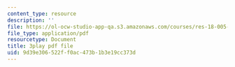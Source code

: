 ```yaml
---
content_type: resource
description: ''
file: https://ol-ocw-studio-app-qa.s3.amazonaws.com/courses/res-18-005-highlights-of-calculus-spring-2010/9d39e306522ff0ac473b1b3e19cc373d_X9t-u87df3o.pdf
file_type: application/pdf
resourcetype: Document
title: 3play pdf file
uid: 9d39e306-522f-f0ac-473b-1b3e19cc373d
---
```

